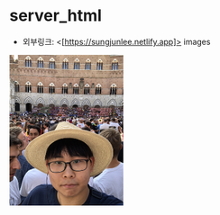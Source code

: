 # server_html
* 외부링크: <[https://sungjunlee.netlify.app]>
images

<img src="/sourcecode/images/sj.jpeg" width="40%" height="30%" title="px(픽셀) 크기 설정" alt="sj.jpeg"></img>
